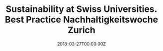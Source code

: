 ---
title: Sustainability at Swiss Universities. Best Practice Nachhaltigkeitswoche Zurich
authors:
- Pascal D. Schneider
- Gaia Di Salvo
- Nayeli Paulin
date: "2018-03-27T00:00:00Z"
doi: "10.14512/gaia.27.3.15"
publication: oekom verlag
publication_types:
- "1"
---